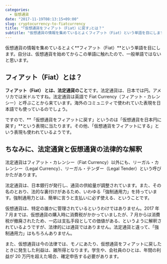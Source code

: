 ```yaml
---
categories:
  - 仮想通貨
date: "2017-11-19T08:13:15+09:00"
slug: cryptocurrency-to-fiatcurrency
title: "｢仮想通貨をフィアット（Fiat）に戻す｣とは？"
subtitle: "仮想通貨の情報を集めているとよくフィアット（Fiat）という単語を目にします。フィアット（Fiat） とは、法定通貨のこと。ですので、仮想通貨を法定通貨に戻す、という意味になります。"
---
```


仮想通貨の情報を集めているとよく**フィアット（Fiat）**という単語を目にします。自分は、仮想通貨を始めてからこの単語に触れたので、一般単語ではないと思います。

## フィアット（Fiat）とは？

**フィアット（Fiat） とは、法定通貨のこと**です。法定通貨は、日本では円。アメリカでは米ドルですね。法定通貨は英語で Fiat Currency（フィアット・カレンシー）と呼ぶことから来ています。海外のコミュニティで使われていた表現を日本語でも使っているのでしょう。

ですので、**「仮想通貨をフィアットに戻す」というのは「仮想通貨を日本円に戻す」**という表現に当たります。その他、「仮想通貨をフィアットにする」という表現も使われているようです。

## ちなみに、法定通貨と仮想通貨の法律的な解釈

法定通貨はフィアット・カレンシー（Fiat Currency）以外にも、リーガル・カレンシー（Legal Currency）、リーガル・テンダー（Legal Tender）という呼びかたがあります。

法定通貨は、日本銀行が発行し、通貨の供給量が調整されています。また、その名のとおり、法的な裏付けがあるため、いわゆる「強制通用力」を持っています。強制通用力とは、簡単に言うと支払いに必ず使える、ということです。

仮想通貨は、特定の誰かに管理されているというわけではありません。2017 年 7 月までは、仮想通貨の購入時に消費税がかかっていましたが、7 月からは消費税が撤廃されたため、一応は支払手段としての価値がある、というように解釈されているようですが、法律的には通貨ではありません。法定通貨と違って、「強制通用力」はもちろんありません。

また、仮想通貨は今の法律では、モノにあたり、仮想通貨をフィアットに戻したときに発生した利益は、雑所得となります。学生や、会社員のひとは、年間の利益が 20 万円を超えた場合、確定申告する必要があります。

<cryptocurrency>
